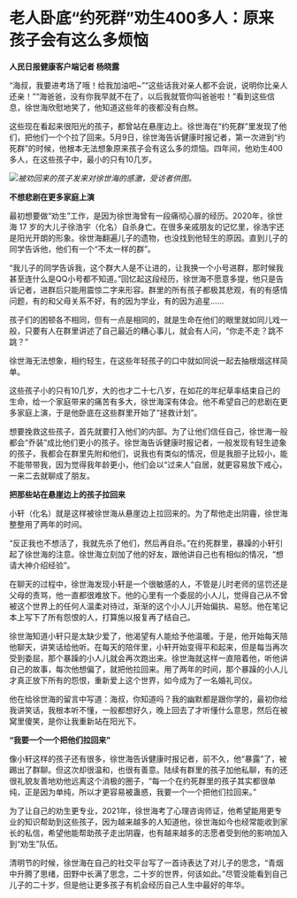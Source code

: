 # 老人卧底“约死群”劝生400多人：原来孩子会有这么多烦恼

**人民日报健康客户端记者 杨晓露**

“海叔，我要进考场了哦！给我加油吧~”“这些话我对亲人都不会说，说明你比亲人还亲！”“海爸爸，没有你我早就不在了，以后我就管你叫爸爸啦！”看到这些信息，徐世海欣慰地笑了，他知道这些年的夜都没有白熬。

这些现在看起来很阳光的孩子，都曾站在悬崖边上。徐世海在“约死群”里发现了他们，把他们一个个拉了回来。5月9日，徐世海告诉健康时报记者，第一次进到“约死群”的时候，他根本无法想象原来孩子会有这么多的烦恼。四年间，他劝生400多人，在这些孩子中，最小的只有10几岁。

![](https://inews.gtimg.com/news_bt/OYXWNrS2R7WusggUqfgRkAE1F-HNFuzgBkjATbNHE7gOAAA/1000)_被劝回来的孩子发来对徐世海的感激，受访者供图。_

**不想悲剧在更多家庭上演**

最初想要做“劝生”工作，是因为徐世海曾有一段痛彻心扉的经历。2020年，徐世海 17
岁的大儿子徐浩宇（化名）自杀身亡。在很多亲戚朋友的记忆里，徐浩宇还是阳光开朗的形象。徐世海翻遍儿子的遗物，也没找到他轻生的原因。直到儿子的同学告诉他，他们有一个“不太一样的群”。

“我儿子的同学告诉我，这个群大人是不让进的，让我换一个小号进群，那时候我甚至连什么是QQ小号都不知道。”回忆起这段经历，徐世海不愿意多提，他只是告诉记者，进群后只能用震惊二字来形容。群里的所有孩子都极其悲观，有的有感情问题，有的和父母关系不好，有的因为学业，有的因为追星......

孩子们的困顿各不相同，但有一点是相同的，就是生命在他们的眼里就如同儿戏一般，只要有人在群里讲述了自己最近的糟心事儿，就会有人问，“你走不走？跳不跳？”

徐世海无法想象，相约轻生，在这些年轻孩子的口中就如同说一起去抽根烟这样简单。

这些孩子小的只有10几岁，大的也才二十七八岁，在如花的年纪草率结束自己的生命，给一个家庭带来的痛苦有多大，徐世海深有体会。他不希望自己的悲剧在更多家庭上演，于是他卧底在这些群里开始了“拯救计划”。

想要挽救这些孩子，首先就要打入他们的内部。为了让他们信任自己，徐世海一般都会“乔装”成比他们更小的孩子。徐世海告诉健康时报记者，一般发现有轻生迹象的孩子，我都会在群里先附和他们，说我也有类似的情况，但是我胆子比较小，能不能带带我，因为觉得我年龄更小，他们会以“过来人”自居，就更容易放下戒心，一来二去就聊成了朋友。

**把那些站在悬崖边上的孩子拉回来**

小轩（化名）就是这样被徐世海从悬崖边上拉回来的。为了帮他走出阴霾，徐世海整整用了两年的时间。

“反正我也不想活了，我就先杀了他们，然后再自杀。”在约死群里，暴躁的小轩引起了徐世海的注意。徐世海立刻加了他的好友，跟他讲自己也有相似的情况，“想请大神介绍经验”。

在聊天的过程中，徐世海发现小轩是一个很敏感的人，不管是儿时老师的惩罚还是父母的责骂，他一直都很难放下。他的心里有一个委屈的小人儿，觉得自己从不曾被这个世界上的任何人温柔对待过，渐渐的这个小人儿开始偏执、易怒。他在笔记本上写下了所有怨恨的人，打算施以报复再了结自己。

徐世海知道小轩只是太缺少爱了，他渴望有人能给予他温暖。于是，他开始每天陪他聊天，讲笑话给他听。在每天的陪伴里，小轩开始变得平和起来，但是每当再次受到委屈，那个暴躁的小人儿就会再次跑出来。徐世海就这样一直陪着他，听他讲自己的故事，每次他想偏了，就把他拉回来。用了两年的时间，那个暴躁的小人儿才真正放下所有的怨恨，重新爱上这个世界，如今成为了一名婚礼司仪。

他在给徐世海的留言中写道：海叔，你知道吗？我的幽默都是跟你学的，最初你给我讲笑话，我根本听不懂，一般都想好久，晚上回去了才听懂什么意思，然后在被窝里傻笑，是你让我重新站在阳光下。

**“我要一个一个把他们拉回来”**

像小轩这样的孩子还有很多，徐世海告诉健康时报记者，前不久，他“暴露”了，被踢出了群聊。但这次却很温和，也很有善意。陆续有群里的孩子加他私聊，有的还很礼貌友善地劝他远离这个消极的圈子，“每一个在约死群里的孩子其实都很单纯，正是因为单纯，所以才更容易被蛊惑，我要一个一个把他们拉回来。”

为了让自己的劝生更专业，2021年，徐世海考了心理咨询师证，他希望能用更专业的知识帮助到这些孩子，因为越来越多的人知道他，徐世海如今也经常能收到家长的私信，希望他能帮助孩子走出阴霾，也有越来越多的志愿者受到他的影响加入到“劝生”队伍。

清明节的时候，徐世海在自己的社交平台写了一首诗表达了对儿子的思念，“青烟中升腾了思绪，田野中长满了思念，二十岁的世界，何该如此。”尽管没能看到自己儿子的二十岁，但是他让更多孩子有机会经历自己人生中最好的年华。

